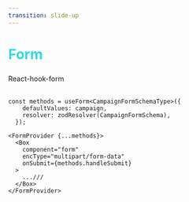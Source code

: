 ```yaml
---
transition: slide-up
---
```

# Form

<div style='margin-top:24px'>React-hook-form</div>
<br/>
<div grid="~ cols-2 gap-2" m="-t-2">

```tsx {all|3} {height:'400px'}
const methods = useForm<CampaignFormSchemaType>({
    defaultValues: campaign,
    resolver: zodResolver(CampaignFormSchema),
  });
```

```tsx {all|1,9} {maxHeight:'300px'}
<FormProvider {...methods}>
  <Box
    component="form"
    encType="multipart/form-data"
    onSubmit={methods.handleSubmit}
  >
    ...///
  </Box>
</FormProvider>
```
</div>

<style>
h1 {
  background-color: #2B90B6;
  background-image: linear-gradient(52deg, #34dae7 3%, #0daeff 97%);
  background-size: 100%;
  -webkit-background-clip: text;
  -moz-background-clip: text;
  -webkit-text-fill-color: transparent;
  -moz-text-fill-color: transparent;
}
#dkcbmlkdmfg {
  display: none;
}
</style>

<!-- renderReactElement 함수는 Nextjs 내부 소스코드 중에서 최종적으로 요소 랜더링을 담당하는 함수입니다. 
보시는 것처럼 shouldHydrate 값을 통해 요소를 hydrate할지, render할지 결정합니다. 

  -->